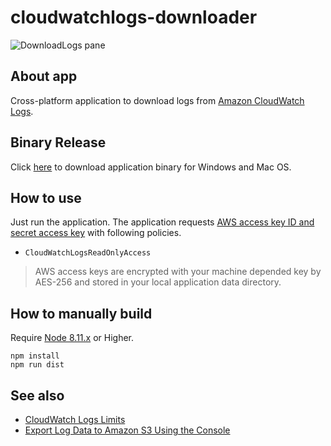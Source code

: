 # cloudwatchlogs-downloader

![DownloadLogs pane](https://raw.githubusercontent.com/megmogmog1965/cloudwatchlogs-downloader/feature/demo-images/_demo_images/DownloadLogs.png)

## About app

Cross-platform application to download logs from [Amazon CloudWatch Logs].

## Binary Release

Click [here](https://mega.nz/#F!XKg0RJ6S!pPDl4vxdJtQkoY9gdl9PvA) to download application binary for Windows and Mac OS.

## How to use

Just run the application. The application requests [AWS access key ID and secret access key] with following policies.

* ``CloudWatchLogsReadOnlyAccess``

> AWS access keys are encrypted with your machine depended key by AES-256 and stored in your local application data directory.

## How to manually build

Require [Node 8.11.x] or Higher.

```
npm install
npm run dist
```

## See also

* [CloudWatch Logs Limits]
* [Export Log Data to Amazon S3 Using the Console]


[Node 8.11.x]:https://nodejs.org/en/
[Amazon CloudWatch Logs]:https://docs.aws.amazon.com/AmazonCloudWatch/latest/logs/WhatIsCloudWatchLogs.html
[AWS access key ID and secret access key]:https://docs.aws.amazon.com/general/latest/gr/managing-aws-access-keys.html
[CloudWatch Logs Limits]:https://docs.aws.amazon.com/AmazonCloudWatch/latest/logs/cloudwatch_limits_cwl.html
[Export Log Data to Amazon S3 Using the Console]:https://docs.aws.amazon.com/AmazonCloudWatch/latest/logs/S3ExportTasksConsole.html
